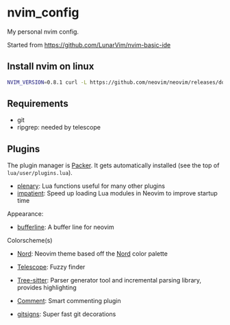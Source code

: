 # nvim_config

My personal nvim config.

Started from https://github.com/LunarVim/nvim-basic-ide

## Install nvim on linux

```bash
NVIM_VERSION=0.8.1 curl -L https://github.com/neovim/neovim/releases/download/v${NVIM_VERSION}/nvim-linux64.deb -o nvim-linux64.deb && apt install ./nvim-linux64.deb
```

## Requirements

* git
* ripgrep: needed by telescope

## Plugins

The plugin manager is [Packer](https://github.com/wbthomason/packer.nvim). It gets automatically installed (see the top of `lua/user/plugins.lua`).

* [plenary](https://github.com/nvim-lua/plenary.nvim): Lua functions useful for many other plugins
* [impatient](https://github.com/lewis6991/impatient.nvim): Speed up loading Lua modules in Neovim to improve startup time

Appearance:
* [bufferline](https://github.com/akinsho/bufferline.nvim): A buffer line for neovim

Colorscheme(s)
* [Nord](ihttps://github.com/shaunsingh/nord.nvim): Neovim theme based off the [Nord](https://www.nordtheme.com) color palette

* [Telescope](https://github.com/nvim-telescope/telescope.nvim): Fuzzy finder
* [Tree-sitter](https://github.com/nvim-treesitter/nvim-treesitter): Parser generator tool and incremental parsing library, provides highlighting
* [Comment](https://github.com/numToStr/Comment.nvim): Smart commenting plugin
* [gitsigns](https://github.com/lewis6991/gitsigns.nvim): Super fast git decorations

